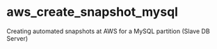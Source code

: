# aws_create_snapshot_mysql
Creating automated snapshots at AWS for a MySQL partition (Slave DB Server)
